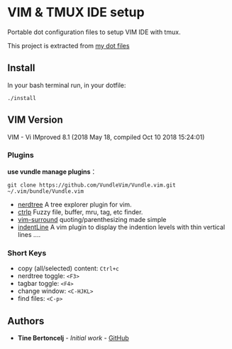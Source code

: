 # VIM & TMUX IDE setup

Portable dot configuration files to setup VIM IDE with tmux.

This project is extracted from [my dot files](https://github.com/axiaoxin/mac-dotfiles)

## Install  

In your bash terminal run, in your dotfile:

    ./install

## VIM Version

VIM - Vi IMproved 8.1 (2018 May 18, compiled Oct 10 2018 15:24:01)

### Plugins

**use vundle manage plugins**：

    git clone https://github.com/VundleVim/Vundle.vim.git ~/.vim/bundle/Vundle.vim

- [nerdtree](https://github.com/scrooloose/nerdtree) A tree explorer plugin for vim.
- [ctrlp](https://github.com/kien/ctrlp.vim) Fuzzy file, buffer, mru, tag, etc finder.
- [vim-surround](https://github.com/tpope/vim-surround) quoting/parenthesizing made simple
- [indentLine](https://github.com/Yggdroot/indentLine) A vim plugin to display the indention levels with thin vertical lines
....
### Short Keys

- copy (all/selected) content: `Ctrl+c`
- nerdtree toggle: `<F3>`
- tagbar toggle: `<F4>`
- change window: `<C-HJKL>`
- find files: `<C-p>`

## Authors

* **Tine Bertoncelj** - *Initial work* - [GitHub](https://github.com/bertoncelj)

